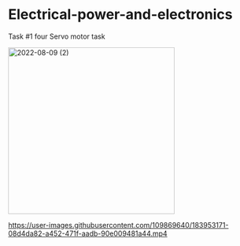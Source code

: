 # Electrical-power-and-electronics
Task #1
four Servo motor task

<img width="338" alt="2022-08-09 (2)" src="https://user-images.githubusercontent.com/109869640/183949553-d3a630c4-497e-469f-a0cd-b3c63b0ff530.png">


https://user-images.githubusercontent.com/109869640/183953171-08d4da82-a452-471f-aadb-90e009481a44.mp4


